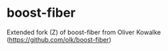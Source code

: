 boost-fiber
===========

Extended fork (Z) of boost-fiber from Oliver Kowalke (https://github.com/olk/boost-fiber)
